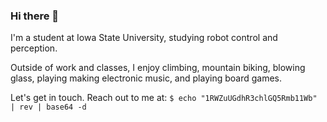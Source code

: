 ### Hi there 👋

I'm a student at Iowa State University, studying robot control and perception.

Outside of work and classes, I enjoy climbing, mountain biking, blowing glass, playing making electronic music, and playing board games.

Let's get in touch. Reach out to me at: `$ echo "1RWZuUGdhR3chlGQ5Rmb11Wb" | rev | base64 -d`
